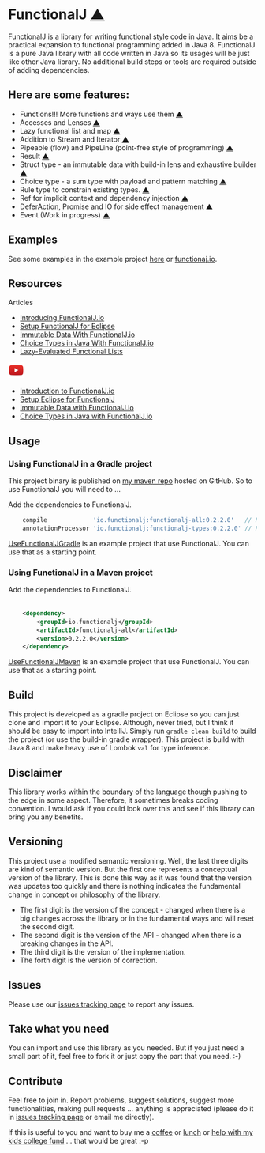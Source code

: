 # FunctionalJ [▲](http://functionalj.io "FunctionalJ")

FunctionalJ is a library for writing functional style code in Java.
It aims be a practical expansion to functional programming added in Java 8.
FunctionalJ is a pure Java library with all code written in Java
  so its usages will be just like other Java library.
No additional build steps or tools are required outside of adding dependencies.

## Here are some features:
- Functions!!! More functions and ways use them [▲](https://github.com/NawaMan/FunctionalJ/blob/master/docs/functions.md "Functions")
- Accesses and Lenses [▲](https://github.com/NawaMan/FunctionalJ/blob/master/docs/access_lens.md "Access and Lens")
- Lazy functional list and map [▲](https://github.com/NawaMan/FunctionalJ/blob/master/docs/list_map.md "List and Map")
- Addition to Stream and Iterator [▲](https://github.com/NawaMan/FunctionalJ/blob/master/docs/stream_iterator.md "Stream and Iterator")
- Pipeable (flow) and PipeLine (point-free style of programming) [▲](https://github.com/NawaMan/FunctionalJ/blob/master/docs/pipeable_pipeline.md "Pipeable and PipeLine")
- Result [▲](https://github.com/NawaMan/FunctionalJ/blob/master/docs/result.md "Result")
- Struct type - an immutable data with build-in lens and exhaustive builder [▲](https://github.com/NawaMan/FunctionalJ/blob/master/docs/struct_type.md "Struct")
- Choice type - a sum type with payload and pattern matching [▲](https://github.com/NawaMan/FunctionalJ/blob/master/docs/choice_type.md "Choice Type")
- Rule type to constrain existing types. [▲](https://github.com/NawaMan/FunctionalJ/blob/master/docs/rule_type.md "Rule Type")
- Ref for implicit context and dependency injection [▲](https://github.com/NawaMan/FunctionalJ/blob/master/docs/ref.md "Ref")
- DeferAction, Promise and IO for side effect management [▲](https://github.com/NawaMan/FunctionalJ/blob/master/docs/side_effect.md "Side Effect")
- Event (Work in progress) [▲](https://github.com/NawaMan/FunctionalJ/blob/master/docs/event.md "Event")

## Examples

See some examples in the example project [here](https://github.com/NawaMan/FunctionalJ/tree/master/functionalj-examples/src/main/java/example/functionalj)
  or [functionaj.io](http://functionalj.io "FunctionalJ").

## Resources

Articles
- [Introducing FunctionalJ.io](https://nawaman.net/blog/2019-02-12#IntroducingFunctionalJ)
- [Setup FunctionalJ for Eclipse](https://nawaman.net/blog/2019-02-26#FunctionalJEclipse)
- [Immutable Data With FunctionalJ.io](https://dzone.com/articles/immutable-data-with-functionalio)
- [Choice Types in Java With FunctionalJ.io](https://dzone.com/articles/choice-types-in-java-with-functionaljio)
- [Lazy-Evaluated Functional Lists](https://dzone.com/articles/lazy-evaluated-functional-lists)

![alt text](https://raw.githubusercontent.com/NawaMan/FunctionalJ/Development/docs/youtube.png "VDO on Youtube")
- [Introduction to FunctionalJ.io](https://www.youtube.com/watch?v=gIHY1wUSQzs)
- [Setup Eclipse for FunctionalJ](https://www.youtube.com/watch?v=nTOb6r13HvM)
- [Immutable Data with FunctionalJ.io](https://www.youtube.com/watch?v=Q_cdFh9fhxY)
- [Choice Types in Java with FunctionalJ.io](https://www.youtube.com/watch?v=JWKl2cfkVrw)

## Usage

### Using FunctionalJ in a Gradle project

This project binary is published on [my maven repo](https://github.com/NawaMan/nawaman-maven-repository) hosted on GitHub.
So to use FunctionalJ you will need to ...

Add the dependencies to FunctionalJ.

```Groovy
    compile             'io.functionalj:functionalj-all:0.2.2.0'   // Please lookup for the latest version.
    annotationProcessor 'io.functionalj:functionalj-types:0.2.2.0' // Please lookup for the latest version.
```

[UseFunctionalJGradle](https://github.com/NawaMan/UseFunctionalJGradle) is an example project that use FunctionalJ.
You can use that as a starting point.

### Using FunctionalJ in a Maven project

Add the dependencies to FunctionalJ.

```xml

    <dependency>
        <groupId>io.functionalj</groupId>
        <artifactId>functionalj-all</artifactId>
        <version>0.2.2.0</version>
    </dependency>
```

[UseFunctionalJMaven](https://github.com/NawaMan/UseFunctionalJMaven) is an example project that use FunctionalJ.
You can use that as a starting point.

## Build

This project is developed as a gradle project on Eclipse
  so you can just clone and import it to your Eclipse.
Although, never tried, but I think it should be easy to import into IntelliJ.
Simply run `gradle clean build` to build the project (or use the build-in gradle wrapper).
This project is build with Java 8 and make heavy use of Lombok `val` for type inference.

## Disclaimer

This library works within the boundary of the language though pushing to the edge in some aspect. 
Therefore, it sometimes breaks coding convention.
I would ask if you could look over this and see if this library can bring you any benefits.

## Versioning
This project use a modified semantic versioning.
Well, the last three digits are kind of semantic version.
But the first one represents a conceptual version of the library.
This is done this way as it was found that the version was updates too quickly
  and there is nothing indicates the fundamental change in concept or philosophy of the library.
  
- The first digit is the version of the concept - changed when there is a big changes across the library or in the fundamental ways and will reset the second digit.
- The second digit is the version of the API - changed when there is a breaking changes in the API.
- The third digit is the version of the implementation.
- The forth digit is the version of correction.

## Issues

Please use our [issues tracking page](https://github.com/NawaMan/FunctionalJ/issues) to report any issues.

## Take what you need

You can import and use this library as you needed.
But if you just need a small part of it, feel free to fork it or just copy the part that you need. :-)


## Contribute

Feel free to join in.
Report problems, suggest solutions, suggest more functionalities, making pull requests ... anything is appreciated (please do it in [issues tracking page](https://github.com/NawaMan/FunctionalJ/issues) or email me directly).

If this is useful to you and want to buy me a [coffee](https://www.paypal.me/NawaMan/2.00)
 or [lunch](https://www.paypal.me/NawaMan/10.00) or [help with my kids college fund](https://www.paypal.me/NawaMan/100.00) ... that would be great :-p


